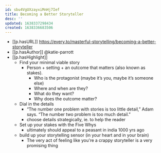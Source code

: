 ```yaml
---
id: sbu4VgUXzayxiMnHj7Ief
title: Becoming a Better Storyteller
desc: ''
updated: 1638337298434
created: 1638336683506
---
```


- [[p.hasURL]] https://every.to/masterful-storytelling/becoming-a-better-storyteller
- [[p.hasAuthor]] @katie-parrott
- [[p.hasHighlight]]
  - Find your minimal viable story
    - Person + setting + an outcome that matters (also known as stakes). 
      - Who is the protagonist (maybe it’s you, maybe it’s someone else) 
      - Where and when are they? 
      - What do they want? 
      - Why does the outcome matter? 
  - Dial in the details
    - “The number one problem with stories is too little detail,” Adam says. “The number two problem is too much detail.”
    - choose details strategically, ie. to help the reader
  - Set up your stakes with the Five Whys
    - ultimately should appeal to a peasant in india 1000 yrs ago
  - build up your storytelling sensor (in your heart and in your brain)
    - The very act of feeling like you're a crappy storyteller is a very promising thing